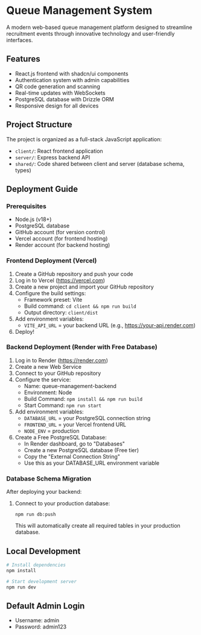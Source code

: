 # Queue Management System

A modern web-based queue management platform designed to streamline recruitment events through innovative technology and user-friendly interfaces.

## Features

- React.js frontend with shadcn/ui components
- Authentication system with admin capabilities
- QR code generation and scanning
- Real-time updates with WebSockets
- PostgreSQL database with Drizzle ORM
- Responsive design for all devices

## Project Structure

The project is organized as a full-stack JavaScript application:

- `client/`: React frontend application
- `server/`: Express backend API
- `shared/`: Code shared between client and server (database schema, types)

## Deployment Guide

### Prerequisites

- Node.js (v18+)
- PostgreSQL database
- GitHub account (for version control)
- Vercel account (for frontend hosting)
- Render account (for backend hosting)

### Frontend Deployment (Vercel)

1. Create a GitHub repository and push your code
2. Log in to Vercel (https://vercel.com)
3. Create a new project and import your GitHub repository
4. Configure the build settings:
   - Framework preset: Vite
   - Build command: `cd client && npm run build`
   - Output directory: `client/dist`
5. Add environment variables:
   - `VITE_API_URL` = your backend URL (e.g., https://your-api.render.com)
6. Deploy!

### Backend Deployment (Render with Free Database)

1. Log in to Render (https://render.com)
2. Create a new Web Service
3. Connect to your GitHub repository
4. Configure the service:
   - Name: queue-management-backend
   - Environment: Node
   - Build Command: `npm install && npm run build`
   - Start Command: `npm run start`
5. Add environment variables:
   - `DATABASE_URL` = your PostgreSQL connection string
   - `FRONTEND_URL` = your Vercel frontend URL
   - `NODE_ENV` = production
6. Create a Free PostgreSQL Database:
   - In Render dashboard, go to "Databases"
   - Create a new PostgreSQL database (Free tier)
   - Copy the "External Connection String" 
   - Use this as your DATABASE_URL environment variable

### Database Schema Migration

After deploying your backend:

1. Connect to your production database:
   ```
   npm run db:push
   ```
   
   This will automatically create all required tables in your production database.

## Local Development

```bash
# Install dependencies
npm install

# Start development server
npm run dev
```

## Default Admin Login

- Username: admin
- Password: admin123